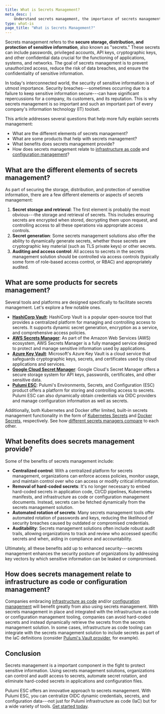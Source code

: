 ```yaml
---
title: What is Secrets Management?
meta_desc: |
    Understand secrets management, the importance of secrets management, and how secrets management relates to infrastructure as code and configuration management
type: what-is
page_title: "What is Secrets Management?"
---
```


Secrets management refers to the **secure storage, distribution, and protection of sensitive information**, also known as "secrets." These secrets can include passwords, privileged accounts, API keys, cryptographic keys, and other confidential data crucial for the functioning of applications, systems, and networks. The goal of secrets management is to prevent unauthorized access, reduce the risk of data breaches, and ensure the confidentiality of sensitive information.

In today's interconnected world, the security of sensitive information is of utmost importance. Security breaches---sometimes occurring due to a failure to keep sensitive information secure---can have significant repercussions for a company, its customers, and its reputation. This is why secrets management is so important and such an important part of every company's information technology (IT) toolset.

This article addresses several questions that help more fully explain secrets management:

* What are the different elements of secrets management?
* What are some products that help with secrets management?
* What benefits does secrets management provide?
* How does secrets management relate to [infrastructure as code](/what-is/what-is-infrastructure-as-code) and [configuration management](/what-is/what-is-configuration-management)?

## What are the different elements of secrets management?

As part of securing the storage, distribution, and protection of sensitive information, there are a few different elements or aspects of secrets management:

1. **Secret storage and retrieval**: The first element is probably the most obvious---the storage and retrieval of secrets. This includes ensuring secrets are encrypted when stored, decrypting them upon request, and controlling access to all these operations via appropriate access controls.
1. **Secret generation**: Some secrets management solutions also offer the ability to dynamically generate secrets, whether those secrets are cryptographic key material (such as TLS private keys) or other secrets.
1. **Auditing and access control**: All access to secrets in the secrets management solution should be controlled via access controls (typically some form of role-based access control, or RBAC) and appropriately audited.

## What are some products for secrets management?

Several tools and platforms are designed specifically to facilitate secrets management. Let's explore a few notable ones.

* **[HashiCorp Vault](/what-is/what-is-hashicorp-vault)**: HashiCorp Vault is a popular open-source tool that provides a centralized platform for managing and controlling access to secrets. It supports dynamic secret generation, encryption as a service, and comprehensive access policies.
* **[AWS Secrets Manager](/what-is/what-is-aws-secrets-manager)**: As part of the Amazon Web Services (AWS) ecosystem, AWS Secrets Manager is a fully managed service designed to protect and manage sensitive information used by applications.
* **[Azure Key Vault](/what-is/what-is-azure-key-vault)**: Microsoft's Azure Key Vault is a cloud service that safeguards cryptographic keys, secrets, and certificates used by cloud applications and services.
* **[Google Cloud Secret Manager](/what-is/what-is-google-cloud-secret-manager)**: Google Cloud's Secret Manager offers a secure storage system for API keys, passwords, certificates, and other sensitive data.
* **[Pulumi ESC](/product/esc)**: Pulumi's Environments, Secrets, and Configuration (ESC) product offers a platform for storing and controlling access to secrets. Pulumi ESC can also dynamically obtain credentials via OIDC providers and manage configuration information as well as secrets.

Additionally, both Kubernetes and Docker offer limited, built-in secrets management functionality in the form of [Kubernetes Secrets](/what-is/what-are-kubernetes-secrets/) and [Docker Secrets](/what-is/what-are-docker-secrets/), respectively. See how [different secrets managers compare](/docs/esc/vs) to each other.

## What benefits does secrets management provide?

Some of the benefits of secrets management include:

* **Centralized control**: With a centralized platform for secrets management, organizations can enforce access policies, monitor usage, and maintain control over who can access or modify critical information.
* **Removal of hard-coded secrets**: It's no longer necessary to embed hard-coded secrets in application code, CI/CD pipelines, Kubernetes manifests, and infrastructure as code or configuration management documents. Instead, secrets can be fetched dynamically from the secrets management solution.
* **Automated rotation of secrets**: Many secrets management tools offer automated rotation of passwords and keys, reducing the likelihood of security breaches caused by outdated or compromised credentials.
* **Auditability**: Secrets management solutions often include robust audit trails, allowing organizations to track and review who accessed specific secrets and when, aiding in compliance and accountability.

Ultimately, all these benefits add up to enhanced security---secrets management enhances the security posture of organizations by addressing key vectors by which sensitive information can be leaked or compromised.

## How does secrets management relate to infrastructure as code or configuration management?

Companies embracing [infrastructure as code](/what-is/what-is-infrastructure-as-code/) and/or [configuration management](/what-is/what-is-configuration-management/) will benefit greatly from also using secrets management. With secrets management in place and integrated with the infrastructure as code or configuration management tooling, companies can avoid hard-coded secrets and instead dynamically retrieve the secrets from the secrets management solution. In some cases, infrastructure as code tooling can integrate with the secrets management solution to include secrets as part of the IaC definitions (consider [Pulumi's Vault provider](/registry/packages/vault/), for example).

## Conclusion

Secrets management is a important component in the fight to protect sensitive information. Using secrets management solutions, organizations can control and audit access to secrets, automate secret rotation, and eliminate hard-coded secrets in applications and configuration files.

Pulumi ESC offers an innovative approach to secrets management. With Pulumi ESC, you can centralize OIDC dynamic credentials, secrets, and configuration data---not just for Pulumi infrastructure as code (IaC) but for a wide variety of tools. [Get started today](/docs/pulumi-cloud/esc/get-started/).
